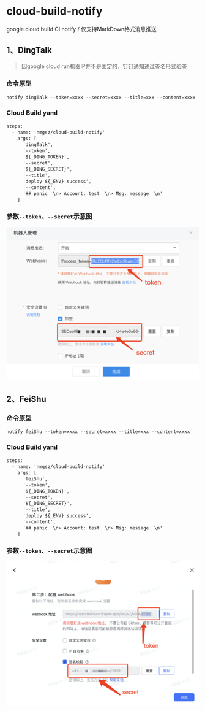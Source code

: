 # cloud-build-notify

google cloud build CI notify / 仅支持MarkDown格式消息推送

## 1、DingTalk

> 因google cloud run机器IP并不是固定的，钉钉通知通过签名形式验签

### 命令原型
````
notify dingTalk --token=xxxx --secret=xxxx --title=xxx --content=xxxx
````

### Cloud Build yaml
````
steps:
  - name: 'nmgsz/cloud-build-notify'
    args: [
      'dingTalk',
      '--token',
      '${_DING_TOKEN}',
      '--secret',
      '${_DING_SECRET}',
      '--title',
      'deploy ${_ENV} success',
      '--content',
      '## panic  \n> Account: test  \n> Msg: message  \n'
    ]
````

### 参数`--token`、`--secret`示意图

![image](./docs/ding.png)

## 2、FeiShu

### 命令原型
````
notify feiShu --token=xxxx --secret=xxxx --title=xxx --content=xxxx
````

### Cloud Build yaml
````
steps:
  - name: 'nmgsz/cloud-build-notify'
    args: [
      'feiShu',
      '--token',
      '${_DING_TOKEN}',
      '--secret',
      '${_DING_SECRET}',
      '--title',
      'deploy ${_ENV} success',
      '--content',
      '## panic  \n> Account: test  \n> Msg: message  \n'
    ]
````

### 参数`--token`、`--secret`示意图

![image](./docs/feishu.png)
